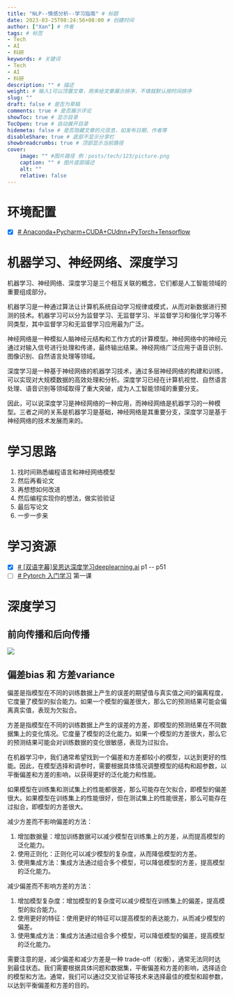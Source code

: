 ```yaml
---
title: "NLP--情感分析--学习指南" # 标题
date: 2023-03-25T08:24:56+08:00 # 创建时间
author: ["Xan"] # 作者
tags: # 标签
- Tech
- AI
- 科研
keywords: # 关键词
- Tech
- AI
- 科研
description: "" # 描述
weight: # 输入1可以顶置文章，用来给文章展示排序，不填就默认按时间排序
slug: ""
draft: false # 是否为草稿
comments: true # 是否展示评论
showToc: true # 显示目录
TocOpen: true # 自动展开目录
hidemeta: false # 是否隐藏文章的元信息，如发布日期、作者等
disableShare: true # 底部不显示分享栏
showbreadcrumbs: true # 顶部显示当前路径
cover:
    image: "" #图片路径 例：posts/tech/123/picture.png
    caption: "" # 图片底部描述
    alt: ""
    relative: false
---
```


# 环境配置
- [x] [# Anaconda+Pycharm+CUDA+CUdnn+PyTorch+Tensorflow](https://www.bilibili.com/video/BV1ov41137Z8?p=1&vd_source=ae16ff6478eb15c1b87880540263910b)
# 机器学习、神经网络、深度学习
机器学习、神经网络、深度学习是三个相互关联的概念，它们都是人工智能领域的重要组成部分。

机器学习是一种通过算法让计算机系统自动学习规律或模式，从而对新数据进行预测的技术。机器学习可以分为监督学习、无监督学习、半监督学习和强化学习等不同类型，其中监督学习和无监督学习应用最为广泛。

神经网络是一种模拟人脑神经元结构和工作方式的计算模型。神经网络中的神经元通过对输入信号进行处理和传递，最终输出结果。神经网络广泛应用于语音识别、图像识别、自然语言处理等领域。

深度学习是一种基于神经网络的机器学习技术，通过多层神经网络的构建和训练，可以实现对大规模数据的高效处理和分析。深度学习已经在计算机视觉、自然语言处理、语音识别等领域取得了重大突破，成为人工智能领域的重要分支。

因此，可以说深度学习是神经网络的一种应用，而神经网络是机器学习的一种模型。三者之间的关系是机器学习是基础，神经网络是其重要分支，深度学习是基于神经网络的技术发展而来的。
# 学习思路
1. 找时间熟悉编程语言和神经网络模型
2. 然后再看论文
3. 再想想如何改进
4. 然后编程实现你的想法，做实验验证
5. 最后写论文
6. 一步一步来
# 学习资源
- [x] [# [双语字幕]吴恩达深度学习deeplearning.ai](https://www.bilibili.com/video/BV1FT4y1E74V?p=55&vd_source=ae16ff6478eb15c1b87880540263910b) p1 -- p51  
- [ ] [# Pytorch 入门学习](https://www.bilibili.com/video/BV12741177Cu/?spm_id_from=333.999.0.0&vd_source=0cca15c3951bb93c37fc2758746d699d) 第一课

# 深度学习
## 前向传播和后向传播
![](https://bu.dusays.com/2023/04/28/644b1bc5893e0.png)

## 偏差bias 和 方差variance
偏差是指模型在不同的训练数据上产生的误差的期望值与真实值之间的偏离程度，它度量了模型的拟合能力。如果一个模型的偏差很大，那么它的预测结果可能会偏离真实值，表现为欠拟合。

方差是指模型在不同的训练数据上产生的误差的方差，即模型的预测结果在不同数据集上的变化情况。它度量了模型的泛化能力。如果一个模型的方差很大，那么它的预测结果可能会对训练数据的变化很敏感，表现为过拟合。

在机器学习中，我们通常希望找到一个偏差和方差都较小的模型，以达到更好的性能。因此，在模型选择和调参时，需要根据具体情况调整模型的结构和超参数，以平衡偏差和方差的影响，以获得更好的泛化能力和性能。

如果模型在训练集和测试集上的性能都很差，那么可能存在欠拟合，即模型的偏差很大。如果模型在训练集上的性能很好，但在测试集上的性能很差，那么可能存在过拟合，即模型的方差很大。

减少方差而不影响偏差的方法：

1.  增加数据量：增加训练数据可以减少模型在训练集上的方差，从而提高模型的泛化能力。
2.  使用正则化：正则化可以减少模型的复杂度，从而降低模型的方差。
3.  使用集成方法：集成方法通过组合多个模型，可以降低模型的方差，提高模型的泛化能力。

减少偏差而不影响方差的方法：

1.  增加模型复杂度：增加模型的复杂度可以减少模型在训练集上的偏差，提高模型的拟合能力。
2.  使用更好的特征：使用更好的特征可以提高模型的表达能力，从而减少模型的偏差。
3.  使用集成方法：集成方法通过组合多个模型，可以降低模型的偏差，提高模型的泛化能力。

需要注意的是，减少偏差和减少方差是一种 trade-off（权衡），通常无法同时达到最佳状态。我们需要根据具体问题和数据集，平衡偏差和方差的影响，选择适合的模型和方法。通常，我们可以通过交叉验证等技术来选择最佳的模型和超参数，以达到平衡偏差和方差的目的。

